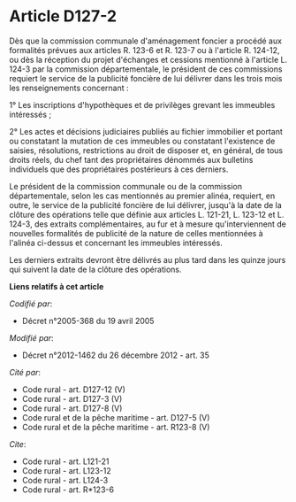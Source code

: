 # Article D127-2

Dès que la commission communale d'aménagement foncier a procédé aux formalités prévues aux articles R. 123-6 et R. 123-7 ou à
l'article R. 124-12, ou dès la réception du projet d'échanges et cessions mentionné à l'article L. 124-3 par la commission
départementale, le président de ces commissions requiert le service de la publicité foncière de lui délivrer dans les trois
mois les renseignements concernant : 

1° Les inscriptions d'hypothèques et de privilèges grevant les immeubles intéressés ; 

2° Les actes et décisions judiciaires publiés au fichier immobilier et portant ou constatant la mutation de ces immeubles ou
constatant l'existence de saisies, résolutions, restrictions au droit de disposer et, en général, de tous droits réels, du
chef tant des propriétaires dénommés aux bulletins individuels que des propriétaires postérieurs à ces derniers. 

Le président de la commission communale ou de la commission départementale, selon les cas mentionnés au premier alinéa,
requiert, en outre, le service de la publicité foncière de lui délivrer, jusqu'à la date de la clôture des opérations telle
que définie aux articles L. 121-21, L. 123-12 et L. 124-3, des extraits complémentaires, au fur et à mesure qu'interviennent
de nouvelles formalités de publicité de la nature de celles mentionnées à l'alinéa ci-dessus et concernant les immeubles
intéressés. 

Les derniers extraits devront être délivrés au plus tard dans les quinze jours qui suivent la date de la clôture des
opérations.

**Liens relatifs à cet article**

_Codifié par_:

  - Décret n°2005-368 du 19 avril 2005

_Modifié par_:

  - Décret n°2012-1462 du 26 décembre 2012 - art. 35

_Cité par_:

  - Code rural - art. D127-12 (V)
  - Code rural - art. D127-3 (V)
  - Code rural - art. D127-8 (V)
  - Code rural et de la pêche maritime - art. D127-5 (V)
  - Code rural et de la pêche maritime - art. R123-8 (V)

_Cite_:

  - Code rural - art. L121-21
  - Code rural - art. L123-12
  - Code rural - art. L124-3
  - Code rural - art. R*123-6
